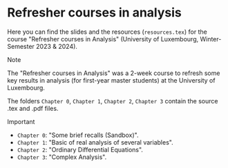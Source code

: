 # Refresher courses in analysis
Here you can find the slides and the resources (``resources.tex``) for the course
"Refresher courses in Analysis" (University of Luxembourg, Winter-Semester 2023 & 2024).
> [!NOTE]
> The "Refresher courses in Analysis" was a 2-week course to refresh some key results in analysis (for first-year master students) at the University of Luxembourg.

The folders ``Chapter 0``, ``Chapter 1``, ``Chapter 2``, ``Chapter 3`` contain the source .tex and .pdf files.
> [!IMPORTANT]
> * ``Chapter 0``: "Some brief recalls (Sandbox)".
> * ``Chapter 1``: "Basic of real analysis of several variables".
> * ``Chapter 2``: "Ordinary Differential Equations".
> * ``Chapter 3``: "Complex Analysis".
